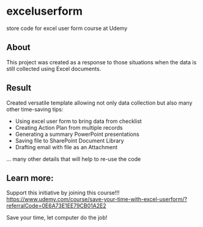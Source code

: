 # exceluserform
store code for excel user form course at Udemy

## About

This project was created as a response to those situations when the data is still collected using Excel documents.

## Result

Created versatile template allowing not only data collection but also many other time-saving tips:

* Using excel user form to bring data from checklist
* Creating Action Plan from multiple records
* Generating a summary PowerPoint presentations
* Saving file to SharePoint Document Library
* Drafting email with file as an Attachment

... many other details that will help to re-use the code

## Learn more:
Support this initiative by joining this course!!!
https://www.udemy.com/course/save-your-time-with-excel-userform/?referralCode=0E6A73E1EE79CB01A2E2

Save your time, let computer do the job!
